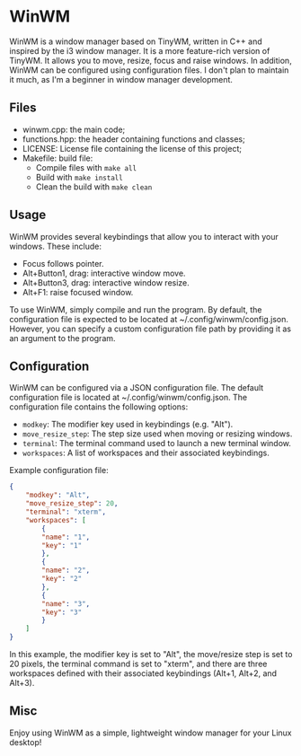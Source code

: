 # WinWM

WinWM is a window manager based on TinyWM, written in C++ and inspired by the i3 window manager. It is a more feature-rich version of TinyWM. It allows you to move, resize, focus and raise windows. In addition, WinWM can be configured using configuration files. I don't plan to maintain it much, as I'm a beginner in window manager development.

## Files

- winwm.cpp: the main code;
- functions.hpp: the header containing functions and classes;
- LICENSE: License file containing the license of this project;
- Makefile: build file:
  - Compile files with ```make all```
  - Build with ```make install```
  - Clean the build with ```make clean```

## Usage

WinWM provides several keybindings that allow you to interact with your windows. These include:

- Focus follows pointer.
- Alt+Button1, drag: interactive window move.
- Alt+Button3, drag: interactive window resize.
- Alt+F1: raise focused window.

To use WinWM, simply compile and run the program. By default, the configuration file is expected to be located at ~/.config/winwm/config.json. However, you can specify a custom configuration file path by providing it as an argument to the program.

## Configuration

WinWM can be configured via a JSON configuration file. The default configuration file is located at ~/.config/winwm/config.json. The configuration file contains the following options:

- `modkey`: The modifier key used in keybindings (e.g. "Alt").
- `move_resize_step`: The step size used when moving or resizing windows.
- `terminal`: The terminal command used to launch a new terminal window.
- `workspaces`: A list of workspaces and their associated keybindings.

Example configuration file:

```json
{
    "modkey": "Alt",
    "move_resize_step": 20,
    "terminal": "xterm",
    "workspaces": [
        {
        "name": "1",
        "key": "1"
        },
        {
        "name": "2",
        "key": "2"
        },
        {
        "name": "3",
        "key": "3"
        }
    ]
}
```

In this example, the modifier key is set to "Alt", the move/resize step is set to 20 pixels, the terminal command is set to "xterm", and there are three workspaces defined with their associated keybindings (Alt+1, Alt+2, and Alt+3).

## Misc

Enjoy using WinWM as a simple, lightweight window manager for your Linux desktop!

